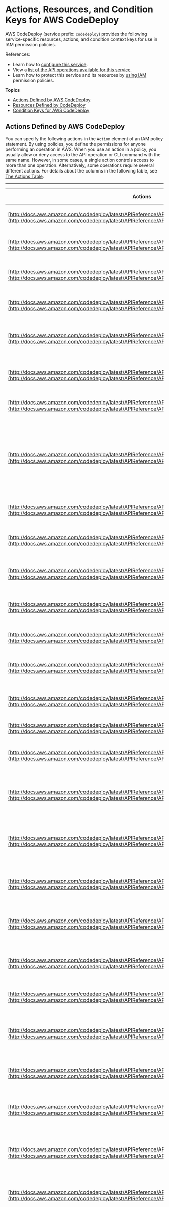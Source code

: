 # Actions, Resources, and Condition Keys for AWS CodeDeploy<a name="list_awscodedeploy"></a>

AWS CodeDeploy \(service prefix: `codedeploy`\) provides the following service\-specific resources, actions, and condition context keys for use in IAM permission policies\.

References:
+ Learn how to [configure this service](http://docs.aws.amazon.com/codedeploy/latest/userguide/)\.
+ View a [list of the API operations available for this service](http://docs.aws.amazon.com/codedeploy/latest/APIReference/)\.
+ Learn how to protect this service and its resources by [using IAM](http://docs.aws.amazon.com/codedeploy/latest/userguide/auth-and-access-control.html) permission policies\.

**Topics**
+ [Actions Defined by AWS CodeDeploy](#awscodedeploy-actions-as-permissions)
+ [Resources Defined by CodeDeploy](#awscodedeploy-resources-for-iam-policies)
+ [Condition Keys for AWS CodeDeploy](#awscodedeploy-policy-keys)

## Actions Defined by AWS CodeDeploy<a name="awscodedeploy-actions-as-permissions"></a>

You can specify the following actions in the `Action` element of an IAM policy statement\. By using policies, you define the permissions for anyone performing an operation in AWS\. When you use an action in a policy, you usually allow or deny access to the API operation or CLI command with the same name\. However, in some cases, a single action controls access to more than one operation\. Alternatively, some operations require several different actions\. For details about the columns in the following table, see [The Actions Table](reference_policies_actions-resources-contextkeys.md#actions_table)\.


****  

| Actions | Description | Access Level | Resource Types \(\*required\) | Condition Keys | Dependent Actions | 
| --- | --- | --- | --- | --- | --- | 
| [http://docs.aws.amazon.com/codedeploy/latest/APIReference/API_AddTagsToOnPremisesInstances.html](http://docs.aws.amazon.com/codedeploy/latest/APIReference/API_AddTagsToOnPremisesInstances.html) | Add tags to one or more on\-premises instances\. | Tagging | [instance\*](#awscodedeploy-instance)  |  |  | 
| [http://docs.aws.amazon.com/codedeploy/latest/APIReference/API_BatchGetApplicationRevisions.html](http://docs.aws.amazon.com/codedeploy/latest/APIReference/API_BatchGetApplicationRevisions.html) | Gets information about one or more application revisions\. | Read | [application\*](#awscodedeploy-application)  |  |  | 
| [http://docs.aws.amazon.com/codedeploy/latest/APIReference/API_BatchGetApplications.html](http://docs.aws.amazon.com/codedeploy/latest/APIReference/API_BatchGetApplications.html) | Get information about multiple applications associated with the IAM user\. | Read | [application\*](#awscodedeploy-application)  |  |  | 
| [http://docs.aws.amazon.com/codedeploy/latest/APIReference/API_BatchGetDeploymentGroups.html](http://docs.aws.amazon.com/codedeploy/latest/APIReference/API_BatchGetDeploymentGroups.html) | Get information about one or more deployment groups\. | Read | [deploymentgroup\*](#awscodedeploy-deploymentgroup)  |  |  | 
| [http://docs.aws.amazon.com/codedeploy/latest/APIReference/API_BatchGetDeploymentInstances.html](http://docs.aws.amazon.com/codedeploy/latest/APIReference/API_BatchGetDeploymentInstances.html) | Gets information about one or more instance that are part of a deployment group\. | Read | [deploymentgroup\*](#awscodedeploy-deploymentgroup)  |  |  | 
| [http://docs.aws.amazon.com/codedeploy/latest/APIReference/API_BatchGetDeployments.html](http://docs.aws.amazon.com/codedeploy/latest/APIReference/API_BatchGetDeployments.html) | Get information about multiple deployments associated with the IAM user\. | Read | [deploymentgroup\*](#awscodedeploy-deploymentgroup)  |  |  | 
| [http://docs.aws.amazon.com/codedeploy/latest/APIReference/API_BatchGetOnPremisesInstances.html](http://docs.aws.amazon.com/codedeploy/latest/APIReference/API_BatchGetOnPremisesInstances.html) | Get information about one or more on\-premises instances\. | Read | [instance\*](#awscodedeploy-instance)  |  |  | 
| [http://docs.aws.amazon.com/codedeploy/latest/APIReference/API_ContinueDeployment.html](http://docs.aws.amazon.com/codedeploy/latest/APIReference/API_ContinueDeployment.html) | Starts the process of rerouting traffic from instances in the original environment to instances in thereplacement environment without waiting for a specified wait time to elapse\. | Write |  |  |  | 
| [http://docs.aws.amazon.com/codedeploy/latest/APIReference/API_CreateApplication.html](http://docs.aws.amazon.com/codedeploy/latest/APIReference/API_CreateApplication.html) | Create an application associated with the IAM user\. | Write | [application\*](#awscodedeploy-application)  |  |  | 
| [http://docs.aws.amazon.com/codedeploy/latest/APIReference/API_CreateDeployment.html](http://docs.aws.amazon.com/codedeploy/latest/APIReference/API_CreateDeployment.html) | Create a deployment for an application associated with the IAM user\. | Write | [deploymentgroup\*](#awscodedeploy-deploymentgroup)  |  |  | 
| [http://docs.aws.amazon.com/codedeploy/latest/APIReference/API_CreateDeploymentConfig.html](http://docs.aws.amazon.com/codedeploy/latest/APIReference/API_CreateDeploymentConfig.html) | Create a custom deployment configuration associated with the IAM user\. | Write | [deploymentconfig\*](#awscodedeploy-deploymentconfig)  |  |  | 
| [http://docs.aws.amazon.com/codedeploy/latest/APIReference/API_CreateDeploymentGroup.html](http://docs.aws.amazon.com/codedeploy/latest/APIReference/API_CreateDeploymentGroup.html) | Create a deployment group for an application associated with the IAM user\. | Write | [deploymentgroup\*](#awscodedeploy-deploymentgroup)  |  |  | 
| [http://docs.aws.amazon.com/codedeploy/latest/APIReference/API_DeleteApplication.html](http://docs.aws.amazon.com/codedeploy/latest/APIReference/API_DeleteApplication.html) | Delete an application associated with the IAM user\. | Write | [application\*](#awscodedeploy-application)  |  |  | 
| [http://docs.aws.amazon.com/codedeploy/latest/APIReference/API_DeleteDeploymentConfig.html](http://docs.aws.amazon.com/codedeploy/latest/APIReference/API_DeleteDeploymentConfig.html) | Delete a custom deployment configuration associated with the IAM user\. | Write | [deploymentconfig\*](#awscodedeploy-deploymentconfig)  |  |  | 
| [http://docs.aws.amazon.com/codedeploy/latest/APIReference/API_DeleteDeploymentGroup.html](http://docs.aws.amazon.com/codedeploy/latest/APIReference/API_DeleteDeploymentGroup.html) | Delete a deployment group for an application associated with the IAM user\. | Write | [deploymentgroup\*](#awscodedeploy-deploymentgroup)  |  |  | 
| [http://docs.aws.amazon.com/codedeploy/latest/APIReference/API_DeregisterOnPremisesInstance.html](http://docs.aws.amazon.com/codedeploy/latest/APIReference/API_DeregisterOnPremisesInstance.html) | Deregister an on\-premises instance\. | Write | [instance\*](#awscodedeploy-instance)  |  |  | 
| [http://docs.aws.amazon.com/codedeploy/latest/APIReference/API_GetApplication.html](http://docs.aws.amazon.com/codedeploy/latest/APIReference/API_GetApplication.html) | Get information about a single application associated with the IAM user\. | List | [application\*](#awscodedeploy-application)  |  |  | 
| [http://docs.aws.amazon.com/codedeploy/latest/APIReference/API_GetApplicationRevision.html](http://docs.aws.amazon.com/codedeploy/latest/APIReference/API_GetApplicationRevision.html) | Get information about a single application revision for an application associated with the IAM user\. | List | [application\*](#awscodedeploy-application)  |  |  | 
| [http://docs.aws.amazon.com/codedeploy/latest/APIReference/API_GetDeployment.html](http://docs.aws.amazon.com/codedeploy/latest/APIReference/API_GetDeployment.html) | Get information about a single deployment to a deployment group for an application associated with the IAM user\. | List | [deploymentgroup\*](#awscodedeploy-deploymentgroup)  |  |  | 
| [http://docs.aws.amazon.com/codedeploy/latest/APIReference/API_GetDeploymentConfig.html](http://docs.aws.amazon.com/codedeploy/latest/APIReference/API_GetDeploymentConfig.html) | Get information about a single deployment configuration associated with the IAM user\. | List | [deploymentconfig\*](#awscodedeploy-deploymentconfig)  |  |  | 
| [http://docs.aws.amazon.com/codedeploy/latest/APIReference/API_GetDeploymentGroup.html](http://docs.aws.amazon.com/codedeploy/latest/APIReference/API_GetDeploymentGroup.html) | Get information about a single deployment group for an application associated with the IAM user\. | List | [deploymentgroup\*](#awscodedeploy-deploymentgroup)  |  |  | 
| [http://docs.aws.amazon.com/codedeploy/latest/APIReference/API_GetDeploymentInstance.html](http://docs.aws.amazon.com/codedeploy/latest/APIReference/API_GetDeploymentInstance.html) | Get information about a single instance in a deployment associated with the IAM user\. | List | [deploymentgroup\*](#awscodedeploy-deploymentgroup)  |  |  | 
| [http://docs.aws.amazon.com/codedeploy/latest/APIReference/API_GetOnPremisesInstance.html](http://docs.aws.amazon.com/codedeploy/latest/APIReference/API_GetOnPremisesInstance.html) | Get information about a single on\-premises instance\. | List | [instance\*](#awscodedeploy-instance)  |  |  | 
| [http://docs.aws.amazon.com/codedeploy/latest/APIReference/API_ListApplicationRevisions.html](http://docs.aws.amazon.com/codedeploy/latest/APIReference/API_ListApplicationRevisions.html) | Get information about all application revisions for an application associated with the IAM user\. | List | [application\*](#awscodedeploy-application)  |  |  | 
| [http://docs.aws.amazon.com/codedeploy/latest/APIReference/API_ListApplications.html](http://docs.aws.amazon.com/codedeploy/latest/APIReference/API_ListApplications.html) | Get information about all applications associated with the IAM user\. | List |  |  |  | 
| [http://docs.aws.amazon.com/codedeploy/latest/APIReference/API_ListDeploymentConfigs.html](http://docs.aws.amazon.com/codedeploy/latest/APIReference/API_ListDeploymentConfigs.html) | Get information about all deployment configurations associated with the IAM user\. | List |  |  |  | 
| [http://docs.aws.amazon.com/codedeploy/latest/APIReference/API_ListDeploymentGroups.html](http://docs.aws.amazon.com/codedeploy/latest/APIReference/API_ListDeploymentGroups.html) | Get information about all deployment groups for an application associated with the IAM user\. | List | [application\*](#awscodedeploy-application)  |  |  | 
| [http://docs.aws.amazon.com/codedeploy/latest/APIReference/API_ListDeploymentInstances.html](http://docs.aws.amazon.com/codedeploy/latest/APIReference/API_ListDeploymentInstances.html) | Get information about all instances in a deployment associated with the IAM user\. | List | [deploymentgroup\*](#awscodedeploy-deploymentgroup)  |  |  | 
| [http://docs.aws.amazon.com/codedeploy/latest/APIReference/API_ListDeployments.html](http://docs.aws.amazon.com/codedeploy/latest/APIReference/API_ListDeployments.html) | Get information about all deployments to a deployment group associated with the IAM user, or to get all deployments associated with the IAM user\. | List | [deploymentgroup\*](#awscodedeploy-deploymentgroup)  |  |  | 
| [http://docs.aws.amazon.com/codedeploy/latest/APIReference/API_ListOnPremisesInstances.html](http://docs.aws.amazon.com/codedeploy/latest/APIReference/API_ListOnPremisesInstances.html) | Get a list of one or more on\-premises instance names\. | List |  |  |  | 
| [http://docs.aws.amazon.com/codedeploy/latest/APIReference/API_RegisterApplicationRevision.html](http://docs.aws.amazon.com/codedeploy/latest/APIReference/API_RegisterApplicationRevision.html) | Register information about an application revision for an application associated with the IAM user\. | Write | [application\*](#awscodedeploy-application)  |  |  | 
| [http://docs.aws.amazon.com/codedeploy/latest/APIReference/API_RegisterOnPremisesInstance.html](http://docs.aws.amazon.com/codedeploy/latest/APIReference/API_RegisterOnPremisesInstance.html) | Register an on\-premises instance\. | Write | [instance\*](#awscodedeploy-instance)  |  |  | 
| [http://docs.aws.amazon.com/codedeploy/latest/APIReference/API_RemoveTagsFromOnPremisesInstances.html](http://docs.aws.amazon.com/codedeploy/latest/APIReference/API_RemoveTagsFromOnPremisesInstances.html) | Remove tags from one or more on\-premises instances\. | Tagging | [instance\*](#awscodedeploy-instance)  |  |  | 
| [http://docs.aws.amazon.com/codedeploy/latest/APIReference/API_StopDeployment.html](http://docs.aws.amazon.com/codedeploy/latest/APIReference/API_StopDeployment.html) | Description for StopDeployment | Write |  |  |  | 
| [http://docs.aws.amazon.com/codedeploy/latest/APIReference/API_UpdateApplication.html](http://docs.aws.amazon.com/codedeploy/latest/APIReference/API_UpdateApplication.html) | Description for UpdateApplication | Write | [application\*](#awscodedeploy-application)  |  |  | 
| [http://docs.aws.amazon.com/codedeploy/latest/APIReference/API_UpdateDeploymentGroup.html](http://docs.aws.amazon.com/codedeploy/latest/APIReference/API_UpdateDeploymentGroup.html) | Change information about a single deployment group for an application associated with the IAM user\. | Write | [deploymentgroup\*](#awscodedeploy-deploymentgroup)  |  |  | 

## Resources Defined by CodeDeploy<a name="awscodedeploy-resources-for-iam-policies"></a>

The following resource types are defined by this service and can be used in the `Resource` element of IAM permission policy statements\. Each action in the [Actions table](#awscodedeploy-actions-as-permissions) identifies the resource types that can be specified with that action\. A resource type can also define which condition keys you can include in a policy\. These keys are displayed in the last column of the table\. For details about the columns in the following table, see [The Resource Types Table](reference_policies_actions-resources-contextkeys.md#resources_table)\.


****  

| Resource Types | ARN | Condition Keys | 
| --- | --- | --- | 
| [http://docs.aws.amazon.com/codedeploy/latest/userguide/auth-and-access-control-permissions-reference.html](http://docs.aws.amazon.com/codedeploy/latest/userguide/auth-and-access-control-permissions-reference.html) | arn:$\{Partition\}:codedeploy:$\{Region\}:$\{Account\}:application:$\{ApplicationName\} |  | 
| [http://docs.aws.amazon.com/codedeploy/latest/userguide/auth-and-access-control-permissions-reference.html](http://docs.aws.amazon.com/codedeploy/latest/userguide/auth-and-access-control-permissions-reference.html) | arn:$\{Partition\}:codedeploy:$\{Region\}:$\{Account\}:deploymentconfig:$\{DeploymentConfigurationName\} |  | 
| [http://docs.aws.amazon.com/codedeploy/latest/userguide/auth-and-access-control-permissions-reference.html](http://docs.aws.amazon.com/codedeploy/latest/userguide/auth-and-access-control-permissions-reference.html) | arn:$\{Partition\}:codedeploy:$\{Region\}:$\{Account\}:deploymentgroup:$\{DeploymentGroupName\} |  | 
| [http://docs.aws.amazon.com/codedeploy/latest/userguide/auth-and-access-control-permissions-reference.html](http://docs.aws.amazon.com/codedeploy/latest/userguide/auth-and-access-control-permissions-reference.html) | arn:$\{Partition\}:codedeploy:$\{Region\}:$\{Account\}:instance:$\{InstanceName\} |  | 

## Condition Keys for AWS CodeDeploy<a name="awscodedeploy-policy-keys"></a>

CodeDeploy has no service\-specific context keys that can be used in the `Condition` element of policy statements\. For the list of the global context keys that are available to all services, see [Available Keys for Conditions](http://docs.aws.amazon.com/IAM/latest/UserGuide/reference_policies_condition-keys.html#AvailableKeys) in the *IAM Policy Reference*\.